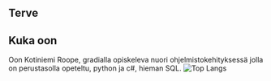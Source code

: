 ## Terve

## Kuka oon 

  Oon Kotiniemi Roope, gradialla opiskeleva nuori ohjelmistokehityksessä jolla on perustasolla opeteltu, python ja c#, hieman SQL.
  ![Top Langs](https://github-readme-stats.vercel.app/api/top-langs/?username=RKotiniemi2&theme=tokyonight)


